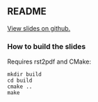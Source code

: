 ## README

[View slides on github.](https://scisoft.github.io/complexity)

### How to build the slides

Requires rst2pdf and CMake:

```
mkdir build
cd build
cmake ..
make
```
